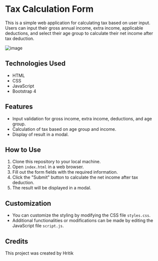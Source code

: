 # Tax Calculation Form

This is a simple web application for calculating tax based on user input. Users can input their gross annual income, extra income, applicable deductions, and select their age group to calculate their net income after tax deduction.

![image](https://github.com/Hritikhh/Tax-Calculator/assets/106870076/fd1944ec-d21b-4214-bc21-6b1575bfccef)


## Technologies Used

- HTML
- CSS
- JavaScript
- Bootstrap 4

## Features

- Input validation for gross income, extra income, deductions, and age group.
- Calculation of tax based on age group and income.
- Display of result in a modal.

## How to Use

1. Clone this repository to your local machine.
2. Open `index.html` in a web browser.
3. Fill out the form fields with the required information.
4. Click the "Submit" button to calculate the net income after tax deduction.
5. The result will be displayed in a modal.

## Customization

- You can customize the styling by modifying the CSS file `styles.css`.
- Additional functionalities or modifications can be made by editing the JavaScript file `script.js`.

## Credits

This project was created by Hritik
